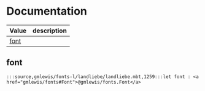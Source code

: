 # Documentation
|Value|description|
|---|---|
|[font](#font)||

## font

```moonbit
:::source,gmlewis/fonts-l/landliebe/landliebe.mbt,1259:::let font : <a href="gmlewis/fonts#Font">@gmlewis/fonts.Font</a>
```


